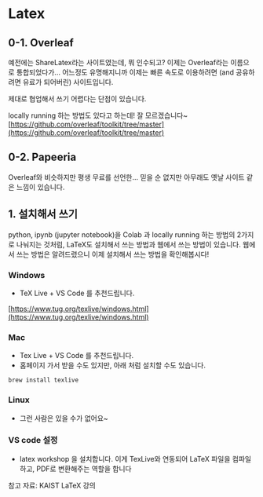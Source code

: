 # Latex

## 0-1. Overleaf

예전에는 ShareLatex라는 사이트였는데, 뭐 인수되고? 이제는 Overleaf라는 이름으로 통합되었다가... 어느정도 유명해지니까 이제는 빠른 속도로 이용하려면 (and  공유하려면 유료가 되어버린) 사이트입니다. 

제대로 협업해서 쓰기 어렵다는 단점이 있습니다.

locally running 하는 방법도 있다고 하는데! 
잘 모르겠습니다~
[https://github.com/overleaf/toolkit/tree/master](https://github.com/overleaf/toolkit/tree/master)

## 0-2. Papeeria

Overleaf와 비슷하지만 평생 무료를 선언한... 믿을 순 없지만 아무래도 옛날 사이트 같은 느낌이 있습니다. 

## 1. 설치해서 쓰기

python, ipynb (jupyter notebook)을 Colab 과 locally running 하는 방법의 2가지로 나눠지는 것처럼, LaTeX도 설치해서 쓰는 방법과 웹에서 쓰는 방법이 있습니다. 웹에서 쓰는 방법은 알려드렸으니 이제 설치해서 쓰는 방법을 확인해봅시다!

### Windows

- TeX Live + VS Code 를 추천드립니다.

[https://www.tug.org/texlive/windows.html](https://www.tug.org/texlive/windows.html)

### Mac

- Tex Live + VS Code 를 추천드립니다.
- 홈페이지 가서 받을 수도 있지만, 아래 처럼 설치할 수도 있습니다.
```
brew install texlive
```

### Linux

- 그런 사람은 있을 수가 없어요~ 

### VS code 설정

- latex workshop 을 설치합니다. 이게 TexLive와 연동되어 LaTeX 파일을 컴파일하고, PDF로 변환해주는 역할을 합니다





참고 자료: KAIST LaTeX 강의